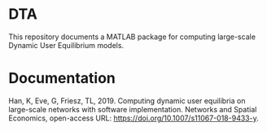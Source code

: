 # DTA
This repository documents a MATLAB package for computing large-scale Dynamic User Equilibrium models. 

# Documentation
Han, K, Eve, G, Friesz, TL, 2019. Computing dynamic user equilibria on large-scale networks with software implementation. Networks and Spatial Economics, open-access URL: https://doi.org/10.1007/s11067-018-9433-y.
